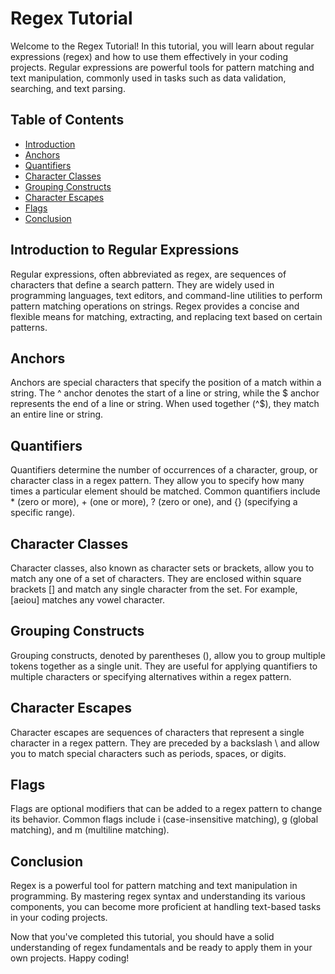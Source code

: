 # Regex Tutorial
Welcome to the Regex Tutorial! In this tutorial, you will learn about regular expressions (regex) and how to use them effectively in your coding projects. Regular expressions are powerful tools for pattern matching and text manipulation, commonly used in tasks such as data validation, searching, and text parsing.

## Table of Contents
- [Introduction](#introduction-to-regular-expressions)
- [Anchors](#anchors)
- [Quantifiers](#quantifiers)
- [Character Classes](#character-classes)
- [Grouping Constructs](#grouping-constructs)
- [Character Escapes](#character-escapes)
- [Flags](#flags)
- [Conclusion](#conclusion)

## Introduction to Regular Expressions
Regular expressions, often abbreviated as regex, are sequences of characters that define a search pattern. They are widely used in programming languages, text editors, and command-line utilities to perform pattern matching operations on strings. Regex provides a concise and flexible means for matching, extracting, and replacing text based on certain patterns.

## Anchors
Anchors are special characters that specify the position of a match within a string. The ^ anchor denotes the start of a line or string, while the $ anchor represents the end of a line or string. When used together (^$), they match an entire line or string.

## Quantifiers
Quantifiers determine the number of occurrences of a character, group, or character class in a regex pattern. They allow you to specify how many times a particular element should be matched. Common quantifiers include * (zero or more), + (one or more), ? (zero or one), and {} (specifying a specific range).

## Character Classes
Character classes, also known as character sets or brackets, allow you to match any one of a set of characters. They are enclosed within square brackets [] and match any single character from the set. For example, [aeiou] matches any vowel character.

## Grouping Constructs
Grouping constructs, denoted by parentheses (), allow you to group multiple tokens together as a single unit. They are useful for applying quantifiers to multiple characters or specifying alternatives within a regex pattern.

## Character Escapes
Character escapes are sequences of characters that represent a single character in a regex pattern. They are preceded by a backslash \ and allow you to match special characters such as periods, spaces, or digits.

## Flags
Flags are optional modifiers that can be added to a regex pattern to change its behavior. Common flags include i (case-insensitive matching), g (global matching), and m (multiline matching).

## Conclusion
Regex is a powerful tool for pattern matching and text manipulation in programming. By mastering regex syntax and understanding its various components, you can become more proficient at handling text-based tasks in your coding projects.

Now that you've completed this tutorial, you should have a solid understanding of regex fundamentals and be ready to apply them in your own projects. Happy coding!